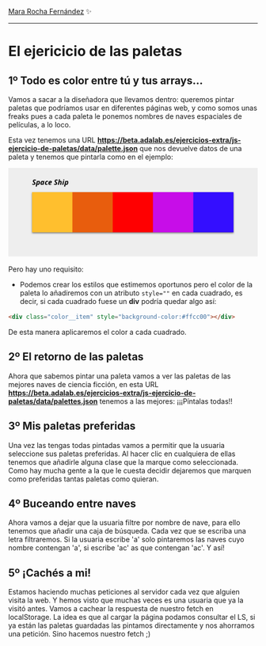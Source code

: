  [Mara Rocha Fernández](https://github.com/mararochafernandez) ✨

---

# El ejericicio de las paletas

## 1º Todo es color entre tú y tus arrays...

Vamos a sacar a la diseñadora que llevamos dentro: queremos pintar paletas que podríamos usar en diferentes páginas web, y como somos unas freaks pues a cada paleta le ponemos nombres de naves espaciales de películas, a lo loco.

Esta vez tenemos una URL **https://beta.adalab.es/ejercicios-extra/js-ejercicio-de-paletas/data/palette.json** que nos devuelve datos de una paleta y tenemos que pintarla como en el ejemplo:

![Propuesta de diseño](./assets/images/palette.png)

Pero hay uno requisito:

- Podemos crear los estilos que estimemos oportunos pero el color de la paleta lo añadiremos con un atributo `style=""` en cada cuadrado, es decir, si cada cuadrado fuese un **div** podría quedar algo así:

```html
<div class="color__item" style="background-color:#ffcc00"></div>
```

De esta manera aplicaremos el color a cada cuadrado.

## 2º El retorno de las paletas

Ahora que sabemos pintar una paleta vamos a ver las paletas de las mejores naves de ciencia ficción, en esta URL **https://beta.adalab.es/ejercicios-extra/js-ejercicio-de-paletas/data/palettes.json** tenemos a las mejores: ¡¡¡Píntalas todas!!

## 3º Mis paletas preferidas

Una vez las tengas todas pintadas vamos a permitir que la usuaria seleccione sus paletas preferidas. Al hacer clic en cualquiera de ellas tenemos que añadirle alguna clase que la marque como seleccionada. Como hay mucha gente a la que le cuesta decidir dejaremos que marquen como preferidas tantas paletas como quieran.

## 4º Buceando entre naves

Ahora vamos a dejar que la usuaria filtre por nombre de nave, para ello tenemos que añadir una caja de búsqueda. Cada vez que se escriba una letra filtraremos. Si la usuaria escribe 'a' solo pintaremos las naves cuyo nombre contengan 'a', si escribe 'ac' as que contengan 'ac'. Y así!

## 5º ¡Cachés a mi!

Estamos haciendo muchas peticiones al servidor cada vez que alguien visita la web. Y hemos visto que muchas veces es una usuaria que ya la visitó antes. Vamos a cachear la respuesta de nuestro fetch en localStorage.
La idea es que al cargar la página podamos consultar el LS, si ya están las paletas guardadas las pintamos directamente y nos ahorramos una petición. Sino hacemos nuestro fetch ;)